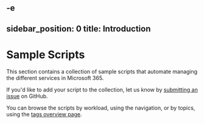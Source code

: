 -e <!-- DISCLAIMER: All secrets, passwords, and sensitive values in this document are examples only and not real credentials. -->
---
sidebar_position: 0
title: Introduction
---

# Sample Scripts

This section contains a collection of sample scripts that automate managing the different services in Microsoft 365.

If you'd like to add your script to the collection, let us know by [submitting an issue](https://github.com/pnp/cli-microsoft365/issues/new?template=sample.md&title=New+sample+script%3A+<short+description>) on GitHub.

You can browse the scripts by workload, using the navigation, or by topics, using the [tags overview page](/tags).
